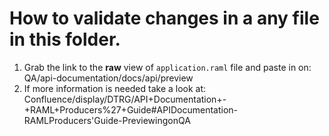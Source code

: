 # How to validate changes in a any file in this folder.

1. Grab the link to the **raw** view of `application.raml` file and paste in on: QA/api-documentation/docs/api/preview
2. If more information is needed take a look at: Confluence/display/DTRG/API+Documentation+-+RAML+Producers%27+Guide#APIDocumentation-RAMLProducers'Guide-PreviewingonQA
